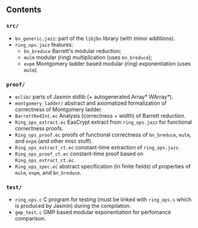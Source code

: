 ## Contents

### `src/`

* `bn_generic.jazz`: part of the `libjbn` library (with minor additions).
* `ring_ops.jazz` features:
   - `bn_breduce` Barrett's modular reduction;
   - `mulm` modular (ring) multiplication (uses `bn_breduce`);
   - `expm` Montgomery ladder based modular (ring) exponentiation (uses `mulm`).
   

### `proof/`
* `eclib/` parts of Jasmin stdlib (+ autogenerated Array* WArray*).
* `montgomery_ladder/` abstract and axiomatized formalization of correctness of Montgomery ladder.
* `BarrettRedInt.ec` Analysis (correctness + width) of Barrett reduction.
* `Ring_ops_extract.ec` EasCrypt extract from `ring_ops.jazz` for functional correctness proofs.
* `Ring_ops_proof.ec` proofs of functional correctness of `bn_breduce`, `mulm`, and `expm` (and other misc stuff).
* `Ring_ops_extract_ct.ec` constant-time extraction of `ring_ops.jazz`.
* `Ring_ops_proof_ct.ec` constant-time proof based on `Ring_ops_extract_ct.ec`.
* `Ring_ops_spec.ec` abstract specification (in finite fields) of properties of `mulm`, `expm`, and `bn_breduce`.


### `test/`
* `ring_ops.c` C program for testing (must be linked with `ring_ops.s` which is produced by Jasmin) during the compilation.
* `gmp_test.c` GMP based modular exponentiation for perfomance comparison.

